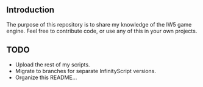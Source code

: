 ## Introduction
The purpose of this repository is to share my knowledge of the IW5 game engine. Feel free to contribute code, or use any of this in your own projects.

## TODO
- Upload the rest of my scripts.
- Migrate to branches for separate InfinityScript versions.
- Organize this README...
